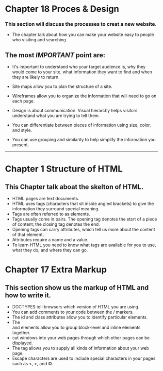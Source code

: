 # Chapter 18 Proces & Design
### This section will discuss the processes to creat a new website. 
 * The chapter talk about how you can make your website easy to people who visiting and searching

## The most *IMPORTANT* point are:
 * It's important to understand who your target audience
is, why they would come to your site, what information
they want to find and when they are likely to return.

  * Site maps allow you to plan the structure of a site.
  * Wireframes allow you to organize the information that
will need to go on each page.
  * Design is about communication. Visual hierarchy helps
visitors understand what you are trying to tell them.
  * You can differentiate between pieces of information
using size, color, and style.
  * You can use grouping and similarity to help simplify
the information you present.
------------
# Chapter 1 Structure of HTML
## This Chapter talk aboat the skelton of HTML.
 * HTML pages are text documents.
 * HTML uses tags (characters that sit inside angled
brackets) to give the information they surround special
meaning.
 * Tags are often referred to as elements.
 * Tags usually come in pairs. The opening tag denotes
the start of a piece of content; the closing tag denotes
the end.
 * Opening tags can carry attributes, which tell us more
about the content of that element.
 * Attributes require a name and a value.
 * To learn HTML you need to know what tags are
available for you to use, what they do, and where they
can go.

# Chapter 17 Extra Markup
## This section show us the markup of HTML and how to write it.
 * DOCTYPES tell browsers which version of HTML you
are using.
 * You can add comments to your code between the
/<!-- and --> markers.
 * The id and class attributes allow you to identify
particular elements.
 * The <div> and <span> elements allow you to group
block-level and inline elements together.
* <iframes> cut windows into your web pages through
which other pages can be displayed.
 * The <meta> tag allows you to supply all kinds of
information about your web page.
 * Escape characters are used to include special
characters in your pages such as <, >, and ©.